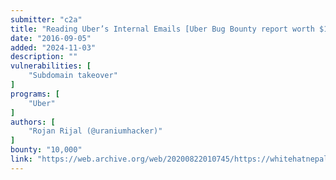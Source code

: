 ```yaml
---
submitter: "c2a"
title: "Reading Uber’s Internal Emails [Uber Bug Bounty report worth $10,000]"
date: "2016-09-05"
added: "2024-11-03"
description: ""
vulnerabilities: [
    "Subdomain takeover"
]
programs: [
    "Uber"
]
authors: [
    "Rojan Rijal (@uraniumhacker)"
]
bounty: "10,000"
link: "https://web.archive.org/web/20200822010745/https://whitehatnepal.tumblr.com/post/149985438982/reading-ubers-internal-emails-uber-bug-bounty"
---
```




